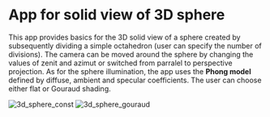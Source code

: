 # App for solid view of 3D sphere

This app provides basics for the 3D solid view of a sphere created by subsequently dividing a simple octahedron (user can specify the number of divisions). The camera can be moved around the sphere by changing the values of zenit and azimut or switched from parralel to perspective projection. As for the sphere illumination, the app uses the **Phong model** defined by diffuse, ambient and specular coefficients. The user can choose either flat or Gouraud shading.

![3d_sphere_const](https://github.com/Tomas-Homola/3D_sphere_visualization/assets/61438447/022c0d5f-af54-4e65-9890-c1572415c916)
![3d_sphere_gouraud](https://github.com/Tomas-Homola/3D_sphere_visualization/assets/61438447/a1e790a0-3554-4ae4-bbfe-f4e3572abec7)
